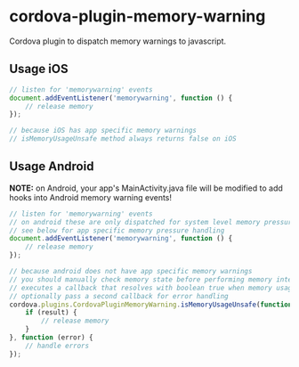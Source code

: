 # cordova-plugin-memory-warning

Cordova plugin to dispatch memory warnings to javascript.

## Usage iOS

```javascript
// listen for 'memorywarning' events
document.addEventListener('memorywarning', function () {
    // release memory
});

// because iOS has app specific memory warnings
// isMemoryUsageUnsafe method always returns false on iOS
```

## Usage Android

__NOTE:__ on Android, your app's MainActivity.java file will be modified to add hooks into Android memory warning events!

```javascript
// listen for 'memorywarning' events
// on android these are only dispatched for system level memory pressure
// see below for app specific memory pressure handling
document.addEventListener('memorywarning', function () {
    // release memory
});

// because android does not have app specific memory warnings
// you should manually check memory state before performing memory intensive operations
// executes a callback that resolves with boolean true when memory usage is at an unsafe level
// optionally pass a second callback for error handling
cordova.plugins.CordovaPluginMemoryWarning.isMemoryUsageUnsafe(function (result) {
    if (result) {
        // release memory
    }
}, function (error) {
    // handle errors
});
```